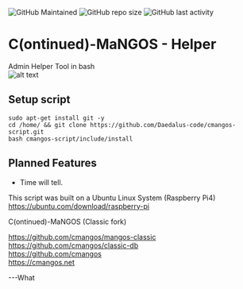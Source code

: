 ![GitHub Maintained](https://img.shields.io/badge/Open%20Source-Yes-green)
![GitHub repo size](https://img.shields.io/github/repo-size/daedalus-code/cmangos-script)
![GitHub last activity](https://img.shields.io/github/last-commit/daedalus-code/cmangos-script)

# C(ontinued)-MaNGOS - Helper  

Admin Helper Tool in bash  
![alt text](https://i.imgur.com/sAN2K8a.png)

## Setup script  

```sudo apt-get install git -y```  
```cd /home/ && git clone https://github.com/Daedalus-code/cmangos-script.git```  
```bash cmangos-script/include/install```  

## Planned Features  
* Time will tell.  

This script was built on a Ubuntu Linux System (Raspberry Pi4)  
https://ubuntu.com/download/raspberry-pi  

C(ontinued)-MaNGOS (Classic fork)

https://github.com/cmangos/mangos-classic  
https://github.com/cmangos/classic-db  
https://github.com/cmangos  
https://cmangos.net  





---What
